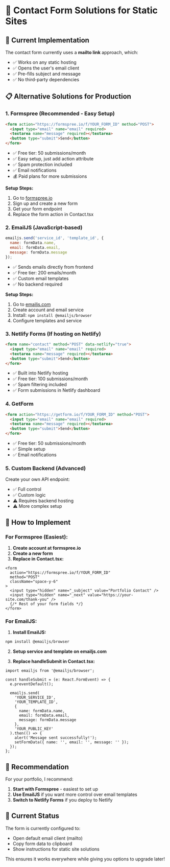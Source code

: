 # 📧 Contact Form Solutions for Static Sites

## 🚀 Current Implementation

The contact form currently uses a **mailto link** approach, which:
- ✅ Works on any static hosting
- ✅ Opens the user's email client
- ✅ Pre-fills subject and message
- ✅ No third-party dependencies

## 📋 Alternative Solutions for Production

### 1. **Formspree** (Recommended - Easy Setup)
```html
<form action="https://formspree.io/f/YOUR_FORM_ID" method="POST">
  <input type="email" name="email" required>
  <textarea name="message" required></textarea>
  <button type="submit">Send</button>
</form>
```
- ✅ Free tier: 50 submissions/month
- ✅ Easy setup, just add action attribute
- ✅ Spam protection included
- ✅ Email notifications
- 💰 Paid plans for more submissions

**Setup Steps:**
1. Go to [formspree.io](https://formspree.io)
2. Sign up and create a new form
3. Get your form endpoint
4. Replace the form action in Contact.tsx

### 2. **EmailJS** (JavaScript-based)
```javascript
emailjs.send('service_id', 'template_id', {
  name: formData.name,
  email: formData.email,
  message: formData.message
});
```
- ✅ Sends emails directly from frontend
- ✅ Free tier: 200 emails/month
- ✅ Custom email templates
- ✅ No backend required

**Setup Steps:**
1. Go to [emailjs.com](https://www.emailjs.com)
2. Create account and email service
3. Install: `npm install @emailjs/browser`
4. Configure templates and service

### 3. **Netlify Forms** (If hosting on Netlify)
```html
<form name="contact" method="POST" data-netlify="true">
  <input type="email" name="email" required>
  <textarea name="message" required></textarea>
  <button type="submit">Send</button>
</form>
```
- ✅ Built into Netlify hosting
- ✅ Free tier: 100 submissions/month
- ✅ Spam filtering included
- ✅ Form submissions in Netlify dashboard

### 4. **GetForm**
```html
<form action="https://getform.io/f/YOUR_FORM_ID" method="POST">
  <input type="email" name="email" required>
  <textarea name="message" required></textarea>
  <button type="submit">Send</button>
</form>
```
- ✅ Free tier: 50 submissions/month
- ✅ Simple setup
- ✅ Email notifications

### 5. **Custom Backend** (Advanced)
Create your own API endpoint:
- ✅ Full control
- ✅ Custom logic
- ⚠️ Requires backend hosting
- ⚠️ More complex setup

## 🔧 How to Implement

### For Formspree (Easiest):

1. **Create account at formspree.io**
2. **Create a new form**
3. **Replace in Contact.tsx:**

```tsx
<form 
  action="https://formspree.io/f/YOUR_FORM_ID" 
  method="POST"
  className="space-y-6"
>
  <input type="hidden" name="_subject" value="Portfolio Contact" />
  <input type="hidden" name="_next" value="https://your-site.com/thank-you" />
  {/* Rest of your form fields */}
</form>
```

### For EmailJS:

1. **Install EmailJS:**
```bash
npm install @emailjs/browser
```

2. **Setup service and template on emailjs.com**

3. **Replace handleSubmit in Contact.tsx:**
```tsx
import emailjs from '@emailjs/browser';

const handleSubmit = (e: React.FormEvent) => {
  e.preventDefault();
  
  emailjs.send(
    'YOUR_SERVICE_ID',
    'YOUR_TEMPLATE_ID',
    {
      name: formData.name,
      email: formData.email,
      message: formData.message
    },
    'YOUR_PUBLIC_KEY'
  ).then(() => {
    alert('Message sent successfully!');
    setFormData({ name: '', email: '', message: '' });
  });
};
```

## 🎯 Recommendation

For your portfolio, I recommend:

1. **Start with Formspree** - easiest to set up
2. **Use EmailJS** if you want more control over email templates
3. **Switch to Netlify Forms** if you deploy to Netlify

## 📱 Current Status

The form is currently configured to:
- Open default email client (mailto)
- Copy form data to clipboard
- Show instructions for static site solutions

This ensures it works everywhere while giving you options to upgrade later!
